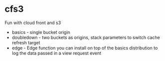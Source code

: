 # cfs3

Fun with cloud front and s3

* basics - single bucket origin
* doubledown - two buckets as origins, stack parameters to switch cache refresh target
* edge - Edge function you can install on top of the basics distribution to log the data passed in a view request event
